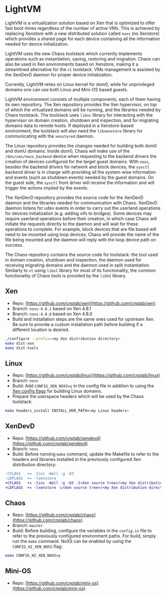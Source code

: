 # LightVM
LightVM is a virtualization solution based on Xen that is optimized to offer fast boot-times regardless of the number of active VMs. This is achieved by replacing Xenstore with a new distributed solution called ``noxs`` (no Xenstore) which provides a shared page for each device containing all the information needed for device initialization.

LightVM uses the new Chaos toolstack which currently implements operations such as instantiation, saving, restoring and migration. Chaos can also be used in Xen environments based on Xenstore, making it a streamlined alternative for the ``xl`` toolstack. VMs management is assisted by the XenDevD daemon for proper device initialization.

Currently, LightVM relies on Linux kernel for dom0, while for unprivileged domains one can use both Linux and Mini-OS based guests.

LightVM environment consists of multiple components, each of them having its own repository. The Xen repository provides the Xen hypervisor, on top of which the virtualized domains will be running, and the libraries needed by Chaos toolstack. The toolstack uses ``libxc`` library for interacting with the hypervisor on domain creation, shutdown and inspection, and for migrating domains data to remote hosts. If deployed in a Xenstore-based environment, the toolstack will also need the ``libxenstore`` library for communicating with the ``xenstored`` daemon.

The Linux repository provides the changes needed for building both dom0 and domU domains. Inside dom0, Chaos will make use of the ``/dev/xen/noxs_backend`` device when requesting to the backend drivers the creation of devices configured for the target guest domains. With ``noxs``, besides the backend drivers for network and block devices, the ``sysctl`` backend driver is in charge with providing all the system-wise information and events (such as shutdown events) needed by the guest domains. On the guest side, the ``sysctl`` front driver will receive the information and will trigger the actions implied by the events.

The XenDevD repository provides the source code for the XenDevD daemon and the libraries needed for communication with Chaos. XenDevD daemon listens for udev events in order to carry out the userland operations for devices initialization (e.g. adding vifs to bridges). Some devices may require userland operations before their creation, in which case Chaos will initiate the requests directly to the daemon and will wait for these operations to complete. For example, block devices that are file based will need to be mounted using loop devices; Chaos will provide the name of the file being mounted and the daemon will reply with the loop device path on success.

The Chaos repository contains the source code for toolstack: the tool used in domain creation, shutdown and inspection, the daemon used for receiving migrating domains and the daemon used in split instantiation. Similarly to ``xl`` using ``libxl`` library for most of its functionality, the common functionality of Chaos tools is provided by the ``libh2`` library.

## Xen
* Repo: [https://github.com/cnplab/xen](https://github.com/cnplab/xen)
* Branch: ``noxs-4.8.1`` based on Xen 4.8.1
* Branch: ``noxs-4.8.0`` based on Xen 4.8.0
* Build and installation steps are the same ones used for upstream Xen. Be sure to provide a custom installation path before building if a different location is desired.
```bash
./configure --prefix=<my Xen distribution directory>
make dist-xen
make dist-tools
```

## Linux
* Repo: [https://github.com/cnplab/linux](https://github.com/cnplab/linux)
* Branch: ``noxs``
* Build: Add ``CONFIG_XEN_NOXS=y`` in the config file in addition to using the [Xen config flags](https://wiki.xenproject.org/wiki/Mainline_Linux_Kernel_Configs#Configuring_the_Kernel) for building Linux domains.
* Prepare the userspace headers which will be used by the Chaos toolstack:
```bash
make headers_install INSTALL_HDR_PATH=<my Linux headers>
```

## XenDevD
* Repo: [https://github.com/cnplab/xendevd](https://github.com/cnplab/xendevd)
* Branch: ``noxs``
* Build: Before running ``make`` command, update the Makefile to refer to the headers and libraries installed in the previously configured Xen distribution directory:
```diff
-CFLAGS   += -Iinc -Wall -g -O3
-LDFLAGS  += -lxenstore
+CFLAGS   += -Iinc -Wall -g -O3 -I<Xen source tree>/<my Xen distribution directory>/include
+LDFLAGS  += -lxenstore -L<Xen source tree>/<my Xen distribution directory>/lib/
```

## Chaos
* Repo: [https://github.com/cnplab/chaos](https://github.com/cnplab/chaos)
* Branch: ``master``
* Build: Before building, configure the variables in the ``config.in`` file to refer to the previously configured environment paths. For build, simply run the ``make`` command. NoXS can be enabled by using the ``CONFIG_H2_XEN_NOXS`` flag:
```bash
make CONFIG_H2_XEN_NOXS=y
```

## Mini-OS
* Repo: [https://github.com/cnplab/mini-os](https://github.com/cnplab/mini-os)
